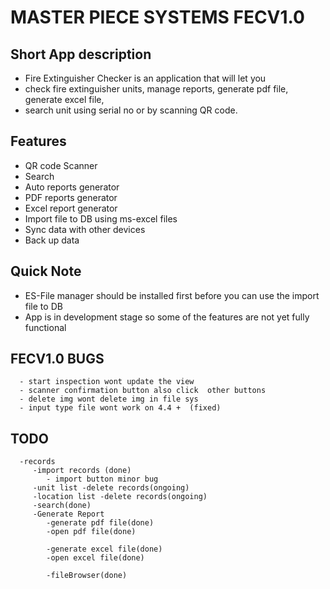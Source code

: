 # MASTER PIECE SYSTEMS FECV1.0
## Short App description
   - Fire Extinguisher Checker is an application that will let you 
   - check fire extinguisher units, manage reports, generate pdf file, generate excel file, 
   - search unit using serial no or by scanning QR code.


## Features
   - QR code Scanner
   - Search
   - Auto reports generator
   - PDF reports generator
   - Excel report generator
   - Import file to DB using ms-excel files
   - Sync data with other devices
   - Back up data

## Quick Note
   - ES-File manager should be installed first 
     before you can use the import file to DB 
   - App is in development stage so some of the features are not yet fully functional

## FECV1.0 BUGS
      - start inspection wont update the view
      - scanner confirmation button also click  other buttons
      - delete img wont delete img in file sys
      - input type file wont work on 4.4 +  (fixed)
## TODO
      -records
         -import records (done)
            - import button minor bug
         -unit list -delete records(ongoing)
         -location list -delete records(ongoing)
         -search(done)
         -Generate Report
            -generate pdf file(done)
            -open pdf file(done)

            -generate excel file(done)
            -open excel file(done)

            -fileBrowser(done)
         

  
